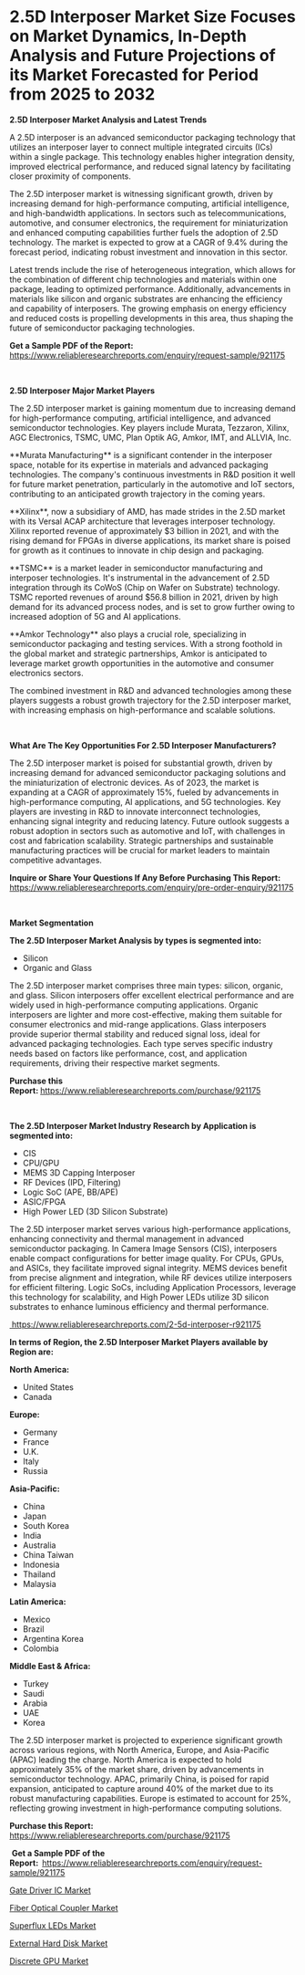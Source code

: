 <p><h1>2.5D Interposer Market Size Focuses on Market Dynamics, In-Depth Analysis and Future Projections of its Market Forecasted for Period from 2025 to 2032</h1></p><p><strong>2.5D Interposer Market Analysis and Latest Trends</strong></p>
<p><p>A 2.5D interposer is an advanced semiconductor packaging technology that utilizes an interposer layer to connect multiple integrated circuits (ICs) within a single package. This technology enables higher integration density, improved electrical performance, and reduced signal latency by facilitating closer proximity of components. </p><p>The 2.5D interposer market is witnessing significant growth, driven by increasing demand for high-performance computing, artificial intelligence, and high-bandwidth applications. In sectors such as telecommunications, automotive, and consumer electronics, the requirement for miniaturization and enhanced computing capabilities further fuels the adoption of 2.5D technology. The market is expected to grow at a CAGR of 9.4% during the forecast period, indicating robust investment and innovation in this sector.</p><p>Latest trends include the rise of heterogeneous integration, which allows for the combination of different chip technologies and materials within one package, leading to optimized performance. Additionally, advancements in materials like silicon and organic substrates are enhancing the efficiency and capability of interposers. The growing emphasis on energy efficiency and reduced costs is propelling developments in this area, thus shaping the future of semiconductor packaging technologies.</p></p>
<p><strong>Get a Sample PDF of the Report:&nbsp;</strong> <a href="https://www.reliableresearchreports.com/enquiry/request-sample/921175?utm_campaign=32&utm_medium=2&utm_source=Github&utm_content=ia&utm_term=06042025&utm_id=25d-interposer">https://www.reliableresearchreports.com/enquiry/request-sample/921175</a></p>
<p>&nbsp;</p>
<p><strong>2.5D Interposer Major Market Players</strong></p>
<p><p>The 2.5D interposer market is gaining momentum due to increasing demand for high-performance computing, artificial intelligence, and advanced semiconductor technologies. Key players include Murata, Tezzaron, Xilinx, AGC Electronics, TSMC, UMC, Plan Optik AG, Amkor, IMT, and ALLVIA, Inc.</p><p>**Murata Manufacturing** is a significant contender in the interposer space, notable for its expertise in materials and advanced packaging technologies. The company's continuous investments in R&D position it well for future market penetration, particularly in the automotive and IoT sectors, contributing to an anticipated growth trajectory in the coming years.</p><p>**Xilinx**, now a subsidiary of AMD, has made strides in the 2.5D market with its Versal ACAP architecture that leverages interposer technology. Xilinx reported revenue of approximately $3 billion in 2021, and with the rising demand for FPGAs in diverse applications, its market share is poised for growth as it continues to innovate in chip design and packaging.</p><p>**TSMC** is a market leader in semiconductor manufacturing and interposer technologies. It's instrumental in the advancement of 2.5D integration through its CoWoS (Chip on Wafer on Substrate) technology. TSMC reported revenues of around $56.8 billion in 2021, driven by high demand for its advanced process nodes, and is set to grow further owing to increased adoption of 5G and AI applications.</p><p>**Amkor Technology** also plays a crucial role, specializing in semiconductor packaging and testing services. With a strong foothold in the global market and strategic partnerships, Amkor is anticipated to leverage market growth opportunities in the automotive and consumer electronics sectors.</p><p>The combined investment in R&D and advanced technologies among these players suggests a robust growth trajectory for the 2.5D interposer market, with increasing emphasis on high-performance and scalable solutions.</p></p>
<p>&nbsp;</p>
<p><strong>What Are The Key Opportunities For 2.5D Interposer Manufacturers?</strong></p>
<p><p>The 2.5D interposer market is poised for substantial growth, driven by increasing demand for advanced semiconductor packaging solutions and the miniaturization of electronic devices. As of 2023, the market is expanding at a CAGR of approximately 15%, fueled by advancements in high-performance computing, AI applications, and 5G technologies. Key players are investing in R&D to innovate interconnect technologies, enhancing signal integrity and reducing latency. Future outlook suggests a robust adoption in sectors such as automotive and IoT, with challenges in cost and fabrication scalability. Strategic partnerships and sustainable manufacturing practices will be crucial for market leaders to maintain competitive advantages.</p></p>
<p><strong>Inquire or Share Your Questions If Any Before Purchasing This Report:</strong> <a href="https://www.reliableresearchreports.com/enquiry/pre-order-enquiry/921175?utm_campaign=32&utm_medium=2&utm_source=Github&utm_content=ia&utm_term=06042025&utm_id=25d-interposer">https://www.reliableresearchreports.com/enquiry/pre-order-enquiry/921175</a></p>
<p>&nbsp;</p>
<p><strong>Market Segmentation</strong></p>
<p><strong>The 2.5D Interposer Market Analysis by types is segmented into:</strong></p>
<p><ul><li>Silicon</li><li>Organic and Glass</li></ul></p>
<p><p>The 2.5D interposer market comprises three main types: silicon, organic, and glass. Silicon interposers offer excellent electrical performance and are widely used in high-performance computing applications. Organic interposers are lighter and more cost-effective, making them suitable for consumer electronics and mid-range applications. Glass interposers provide superior thermal stability and reduced signal loss, ideal for advanced packaging technologies. Each type serves specific industry needs based on factors like performance, cost, and application requirements, driving their respective market segments.</p></p>
<p><strong>Purchase this Report:&nbsp;</strong><a href="https://www.reliableresearchreports.com/purchase/921175?utm_campaign=32&utm_medium=2&utm_source=Github&utm_content=ia&utm_term=06042025&utm_id=25d-interposer">https://www.reliableresearchreports.com/purchase/921175</a></p>
<p>&nbsp;</p>
<p><strong>The 2.5D Interposer Market Industry Research by Application is segmented into:</strong></p>
<p><ul><li>CIS</li><li>CPU/GPU</li><li>MEMS 3D Capping Interposer</li><li>RF Devices (IPD, Filtering)</li><li>Logic SoC (APE, BB/APE)</li><li>ASIC/FPGA</li><li>High Power LED (3D Silicon Substrate)</li></ul></p>
<p><p>The 2.5D interposer market serves various high-performance applications, enhancing connectivity and thermal management in advanced semiconductor packaging. In Camera Image Sensors (CIS), interposers enable compact configurations for better image quality. For CPUs, GPUs, and ASICs, they facilitate improved signal integrity. MEMS devices benefit from precise alignment and integration, while RF devices utilize interposers for efficient filtering. Logic SoCs, including Application Processors, leverage this technology for scalability, and High Power LEDs utilize 3D silicon substrates to enhance luminous efficiency and thermal performance.</p></p>
<p><a href="https://www.reliableresearchreports.com/2-5d-interposer-r921175?utm_campaign=32&utm_medium=2&utm_source=Github&utm_content=ia&utm_term=06042025&utm_id=25d-interposer">&nbsp;https://www.reliableresearchreports.com/2-5d-interposer-r921175</a></p>
<p><strong>In terms of Region, the 2.5D Interposer Market Players available by Region are:</strong></p>
<p>
    <p> <strong> North America: </strong>
        <ul>
            <li>United States</li>
            <li>Canada</li>
        </ul>
        </p> 
    <p> <strong> Europe: </strong>
        <ul>
            <li>Germany</li>
            <li>France</li>
            <li>U.K.</li>
            <li>Italy</li>
            <li>Russia</li>
        </ul>
        </p> 
    <p> <strong> Asia-Pacific: </strong>
        <ul>
            <li>China</li>
            <li>Japan</li>
            <li>South Korea</li>
            <li>India</li>
            <li>Australia</li>
            <li>China Taiwan</li>
            <li>Indonesia</li>
            <li>Thailand</li>
            <li>Malaysia</li>
        </ul>
        </p> 
    <p> <strong> Latin America: </strong>
        <ul>
            <li>Mexico</li>
            <li>Brazil</li>
            <li>Argentina Korea</li>
            <li>Colombia</li>
        </ul>
        </p> 
    <p> <strong> Middle East & Africa: </strong>
        <ul>
            <li>Turkey</li>
            <li>Saudi</li>
            <li>Arabia</li>
            <li>UAE</li>
            <li>Korea</li>
        </ul>
    </p>
    </p>
<p><p>The 2.5D interposer market is projected to experience significant growth across various regions, with North America, Europe, and Asia-Pacific (APAC) leading the charge. North America is expected to hold approximately 35% of the market share, driven by advancements in semiconductor technology. APAC, primarily China, is poised for rapid expansion, anticipated to capture around 40% of the market due to its robust manufacturing capabilities. Europe is estimated to account for 25%, reflecting growing investment in high-performance computing solutions.</p></p>
<p><strong>Purchase this Report: </strong><a href="https://www.reliableresearchreports.com/purchase/921175?utm_campaign=32&utm_medium=2&utm_source=Github&utm_content=ia&utm_term=06042025&utm_id=25d-interposer">https://www.reliableresearchreports.com/purchase/921175</a></p>
<p>&nbsp;<strong>Get a Sample PDF of the Report:&nbsp;&nbsp;</strong><a href="https://www.reliableresearchreports.com/enquiry/request-sample/921175?utm_campaign=32&utm_medium=2&utm_source=Github&utm_content=ia&utm_term=06042025&utm_id=25d-interposer">https://www.reliableresearchreports.com/enquiry/request-sample/921175</a></p>
<p><strong></strong></p>
<p><p><a href="https://github.com/shroffuhpa/Market-Research-Report-List-1/blob/main/gate-driver-ic-market.md?utm_campaign=32&utm_medium=2&utm_source=Github&utm_content=ia&utm_term=06042025&utm_id=25d-interposer">Gate Driver IC Market</a></p><p><a href="https://github.com/dafertsuria/Market-Research-Report-List-1/blob/main/fiber-optical-coupler-market.md?utm_campaign=32&utm_medium=2&utm_source=Github&utm_content=ia&utm_term=06042025&utm_id=25d-interposer">Fiber Optical Coupler Market</a></p><p><a href="https://github.com/reeseberro3j/Market-Research-Report-List-1/blob/main/superflux-leds-market.md?utm_campaign=32&utm_medium=2&utm_source=Github&utm_content=ia&utm_term=06042025&utm_id=25d-interposer">Superflux LEDs Market</a></p><p><a href="https://github.com/seibttullyjh/Market-Research-Report-List-1/blob/main/external-hard-disk-market.md?utm_campaign=32&utm_medium=2&utm_source=Github&utm_content=ia&utm_term=06042025&utm_id=25d-interposer">External Hard Disk Market</a></p><p><a href="https://github.com/billejuman43/Market-Research-Report-List-1/blob/main/discrete-gpu-market.md?utm_campaign=32&utm_medium=2&utm_source=Github&utm_content=ia&utm_term=06042025&utm_id=25d-interposer">Discrete GPU Market</a></p></p>